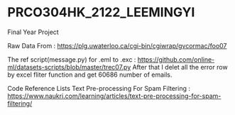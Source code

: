 # PRCO304HK_2122_LEEMINGYI
Final Year Project


Raw Data From : https://plg.uwaterloo.ca/cgi-bin/cgiwrap/gvcormac/foo07

The ref script(message.py) for .eml to .exc : https://github.com/online-ml/datasets-scripts/blob/master/trec07.py
After that I delet all the error row by excel fliter function and get 60686 number of emails. 

Code Reference Lists
Text Pre-processing For Spam Filtering : https://www.naukri.com/learning/articles/text-pre-processing-for-spam-filtering/
